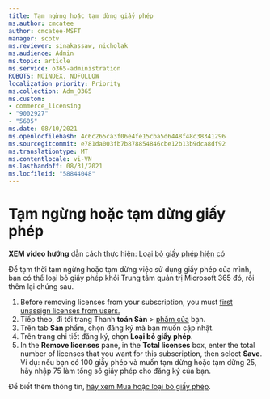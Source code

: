 ```yaml
---
title: Tạm ngừng hoặc tạm dừng giấy phép
ms.author: cmcatee
author: cmcatee-MSFT
manager: scotv
ms.reviewer: sinakassaw, nicholak
ms.audience: Admin
ms.topic: article
ms.service: o365-administration
ROBOTS: NOINDEX, NOFOLLOW
localization_priority: Priority
ms.collection: Adm_O365
ms.custom:
- commerce_licensing
- "9002927"
- "5605"
ms.date: 08/10/2021
ms.openlocfilehash: 4c6c265ca3f06e4fe15cba5d6448f48c38341296
ms.sourcegitcommit: e781da003fb7b878854846cbe12b13b9dca8df92
ms.translationtype: MT
ms.contentlocale: vi-VN
ms.lasthandoff: 08/31/2021
ms.locfileid: "58844048"
---
```

# <a name="suspend-or-pause-licenses"></a>Tạm ngừng hoặc tạm dừng giấy phép

**XEM video hướng** dẫn cách thực hiện: Loại [bỏ giấy phép hiện có](https://go.microsoft.com/fwlink/p/?linkid=2154938)

Để tạm thời tạm ngừng hoặc tạm dừng việc sử dụng giấy phép của mình, bạn có thể loại bỏ giấy phép khỏi Trung tâm quản trị Microsoft 365 đó, rồi thêm lại chúng sau.

1. Before removing licenses from your subscription, you must [first unassign licenses from users.](https://docs.microsoft.com/microsoft-365/admin/manage/remove-licenses-from-users)
2. Tiếp theo, đi tới trang Thanh **toán Sản**  >  [phẩm của](https://go.microsoft.com/fwlink/p/?linkid=842054) bạn.
3. Trên tab **Sản** phẩm, chọn đăng ký mà bạn muốn cập nhật.
4. Trên trang chi tiết đăng ký, chọn **Loại bỏ giấy phép**.
5. In the **Remove licenses** pane, in the **Total licenses** box, enter the total number of licenses that you want for this subscription, then select **Save**. Ví dụ: nếu bạn có 100 giấy phép và muốn tạm dừng hoặc tạm dừng 25, hãy nhập 75 làm tổng số giấy phép cho đăng ký của bạn.

Để biết thêm thông tin, [hãy xem Mua hoặc loại bỏ giấy phép](https://docs.microsoft.com/microsoft-365/commerce/licenses/buy-licenses).